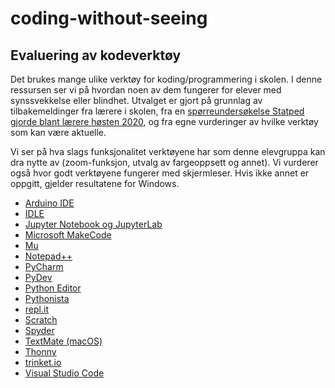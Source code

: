 # coding-without-seeing

## Evaluering av kodeverktøy

Det brukes mange ulike verktøy for koding/programmering i skolen. I denne ressursen ser vi på hvordan noen av dem fungerer for elever med synssvekkelse eller blindhet. Utvalget er gjort på grunnlag av tilbakemeldinger fra lærere i skolen, fra en [spørreundersøkelse Statped gjorde blant lærere høsten 2020](https://forms.office.com/Pages/AnalysisPage.aspx?id=Ih8GeDVQt0uvZPQ4XDo3Wf8Z7P5MEmBEoPOGguDBWWVUMzEzMEhCSUs5N1M3UFdIVkxGQ0VZNlNaOC4u&AnalyzerToken=6Dlfwq2iflLLbpWK7gl7zsgEFidO7VvL), og fra egne vurderinger av hvilke verktøy som kan være aktuelle.

Vi ser på hva slags funksjonalitet verktøyene har som denne elevgruppa kan dra nytte av (zoom-funksjon, utvalg av fargeoppsett og annet). Vi vurderer også hvor godt verktøyene fungerer med skjermleser. Hvis ikke annet er oppgitt, gjelder resultatene for Windows.

- [Arduino IDE](https://github.com/oivron/coding-without-seeing/wiki/Arduino-IDE)
- [IDLE](https://github.com/oivron/coding-without-seeing/wiki/IDLE)
- [Jupyter Notebook og JupyterLab](https://github.com/oivron/coding-without-seeing/wiki/Jupyter-Notebook-og-JupyterLab)
- [Microsoft MakeCode](https://github.com/oivron/coding-without-seeing/wiki/Microsoft-MakeCode)
- [Mu](https://github.com/oivron/coding-without-seeing/wiki/Mu)
- [Notepad++](https://github.com/oivron/coding-without-seeing/wiki/NotepadPlusPlus)
- [PyCharm](https://github.com/oivron/coding-without-seeing/wiki/PyCharm)
- [PyDev](https://github.com/oivron/coding-without-seeing/wiki/PyDev)
- [Python Editor](https://github.com/oivron/coding-without-seeing/wiki/Python-Editor)
- [Pythonista](https://github.com/oivron/coding-without-seeing/wiki/Pythonista)
- [repl.it](https://github.com/oivron/coding-without-seeing/wiki/repl.it)
- [Scratch](https://github.com/oivron/coding-without-seeing/wiki/Scratch)
- [Spyder](https://github.com/oivron/coding-without-seeing/wiki/Spyder)
- [TextMate (macOS)](https://github.com/oivron/coding-without-seeing/wiki/TextMate-(macOS))
- [Thonny](https://github.com/oivron/coding-without-seeing/wiki/Thonny)
- [trinket.io](https://github.com/oivron/coding-without-seeing/wiki/trinket.io)
- [Visual Studio Code](https://github.com/oivron/coding-without-seeing/wiki/Visual-Studio-Code)
